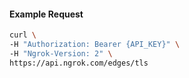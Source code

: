 
#### Example Request
```bash
curl \
-H "Authorization: Bearer {API_KEY}" \
-H "Ngrok-Version: 2" \
https://api.ngrok.com/edges/tls
